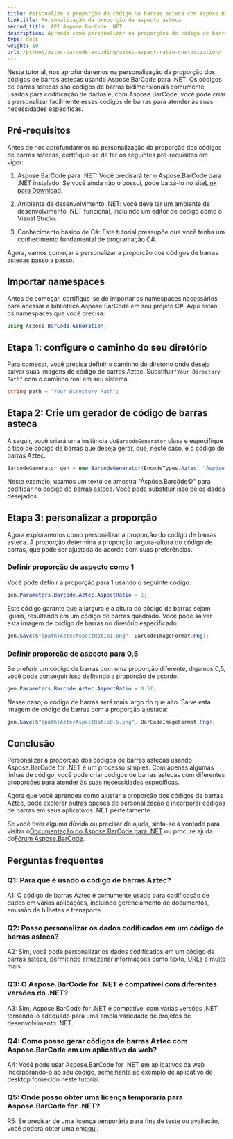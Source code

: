 ```yaml
---
title: Personalize a proporção do código de barras asteca com Aspose.BarCode para .NET
linktitle: Personalização da proporção de aspecto asteca
second_title: API Aspose.BarCode .NET
description: Aprenda como personalizar as proporções do código de barras asteca usando Aspose.BarCode for .NET. Crie códigos de barras exclusivos e flexíveis para seus aplicativos .NET.
type: docs
weight: 10
url: /pt/net/aztec-barcode-encoding/aztec-aspect-ratio-customization/
---
```

Neste tutorial, nos aprofundaremos na personalização da proporção dos códigos de barras astecas usando Aspose.BarCode para .NET. Os códigos de barras astecas são códigos de barras bidimensionais comumente usados para codificação de dados e, com Aspose.BarCode, você pode criar e personalizar facilmente esses códigos de barras para atender às suas necessidades específicas.

## Pré-requisitos

Antes de nos aprofundarmos na personalização da proporção dos códigos de barras astecas, certifique-se de ter os seguintes pré-requisitos em vigor:

1.  Aspose.BarCode para .NET: Você precisará ter o Aspose.BarCode para .NET instalado. Se você ainda não o possui, pode baixá-lo no site[Link para Download](https://releases.aspose.com/barcode/net/).

2. Ambiente de desenvolvimento .NET: você deve ter um ambiente de desenvolvimento .NET funcional, incluindo um editor de código como o Visual Studio.

3. Conhecimento básico de C#: Este tutorial pressupõe que você tenha um conhecimento fundamental de programação C#.

Agora, vamos começar a personalizar a proporção dos códigos de barras astecas passo a passo.

## Importar namespaces

Antes de começar, certifique-se de importar os namespaces necessários para acessar a biblioteca Aspose.BarCode em seu projeto C#. Aqui estão os namespaces que você precisa:

```csharp
using Aspose.BarCode.Generation;
```

## Etapa 1: configure o caminho do seu diretório

 Para começar, você precisa definir o caminho do diretório onde deseja salvar suas imagens de código de barras Aztec. Substituir`"Your Directory Path"` com o caminho real em seu sistema.

```csharp
string path = "Your Directory Path";
```

## Etapa 2: Crie um gerador de código de barras asteca

 A seguir, você criará uma instância do`BarcodeGenerator` class e especifique o tipo de código de barras que deseja gerar, que, neste caso, é o código de barras Aztec.

```csharp
BarcodeGenerator gen = new BarcodeGenerator(EncodeTypes.Aztec, "Åspóse.Barcóde©");
```

Neste exemplo, usamos um texto de amostra "Åspóse.Barcóde©" para codificar no código de barras asteca. Você pode substituir isso pelos dados desejados.

## Etapa 3: personalizar a proporção

Agora exploraremos como personalizar a proporção do código de barras asteca. A proporção determina a proporção largura-altura do código de barras, que pode ser ajustada de acordo com suas preferências.

### Definir proporção de aspecto como 1

Você pode definir a proporção para 1 usando o seguinte código:

```csharp
gen.Parameters.Barcode.Aztec.AspectRatio = 1;
```

Este código garante que a largura e a altura do código de barras sejam iguais, resultando em um código de barras quadrado. Você pode salvar esta imagem de código de barras no diretório especificado:

```csharp
gen.Save($"{path}AztecAspectRatio1.png", BarCodeImageFormat.Png);
```

### Definir proporção de aspecto para 0,5

Se preferir um código de barras com uma proporção diferente, digamos 0,5, você pode conseguir isso definindo a proporção de acordo:

```csharp
gen.Parameters.Barcode.Aztec.AspectRatio = 0.5f;
```

Nesse caso, o código de barras será mais largo do que alto. Salve esta imagem de código de barras com a proporção ajustada:

```csharp
gen.Save($"{path}AztecAspectRatio0.5.png", BarCodeImageFormat.Png);
```

## Conclusão

Personalizar a proporção dos códigos de barras astecas usando Aspose.BarCode for .NET é um processo simples. Com apenas algumas linhas de código, você pode criar códigos de barras astecas com diferentes proporções para atender às suas necessidades específicas.

Agora que você aprendeu como ajustar a proporção dos códigos de barras Aztec, pode explorar outras opções de personalização e incorporar códigos de barras em seus aplicativos .NET perfeitamente.

 Se você tiver alguma dúvida ou precisar de ajuda, sinta-se à vontade para visitar o[Documentação do Aspose.BarCode para .NET](https://reference.aspose.com/barcode/net/) ou procure ajuda do[Fórum Aspose.BarCode](https://forum.aspose.com/c/barcode/13).

## Perguntas frequentes

### Q1: Para que é usado o código de barras Aztec?

A1: O código de barras Aztec é comumente usado para codificação de dados em várias aplicações, incluindo gerenciamento de documentos, emissão de bilhetes e transporte.

### Q2: Posso personalizar os dados codificados em um código de barras asteca?

A2: Sim, você pode personalizar os dados codificados em um código de barras asteca, permitindo armazenar informações como texto, URLs e muito mais.

### Q3: O Aspose.BarCode for .NET é compatível com diferentes versões do .NET?

A3: Sim, Aspose.BarCode for .NET é compatível com várias versões .NET, tornando-o adequado para uma ampla variedade de projetos de desenvolvimento .NET.

### Q4: Como posso gerar códigos de barras Aztec com Aspose.BarCode em um aplicativo da web?

A4: Você pode usar Aspose.BarCode for .NET em aplicativos da web incorporando-o ao seu código, semelhante ao exemplo de aplicativo de desktop fornecido neste tutorial.

### Q5: Onde posso obter uma licença temporária para Aspose.BarCode for .NET?

R5: Se precisar de uma licença temporária para fins de teste ou avaliação, você poderá obter uma em[aqui](https://purchase.aspose.com/temporary-license/).